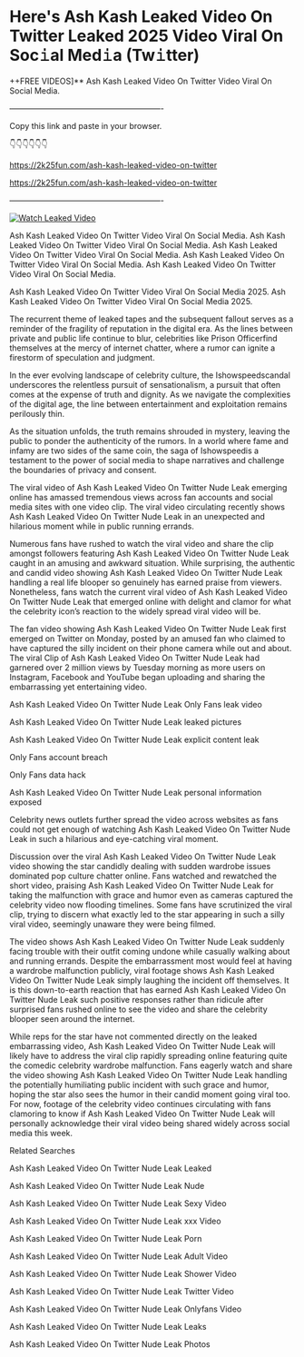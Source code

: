# Here's Ash Kash Leaked Video On Twitter Leaked 2025 Video Viral On Soc𝚒al Med𝚒a (Tw𝚒tter)

++FREE VIDEOS]** Ash Kash Leaked Video On Twitter Video Viral On Social Media.

———————————————————-

Copy this link and paste in your browser.

👇👇👇👇👇👇

https://2k25fun.com/ash-kash-leaked-video-on-twitter

https://2k25fun.com/ash-kash-leaked-video-on-twitter

———————————————————-

[![Watch Leaked Video](https://miro.medium.com/v2/resize:fit:828/format:webp/1*cilzJN44JGOrTw9NJCrNHA.gif "Watch Leaked Video")](https://2k25fun.com/ash-kash-leaked-video-on-twitter)

Ash Kash Leaked Video On Twitter Video Viral On Social Media. Ash Kash Leaked Video On Twitter Video Viral On Social Media. Ash Kash Leaked Video On Twitter Video Viral On Social Media. Ash Kash Leaked Video On Twitter Video Viral On Social Media. Ash Kash Leaked Video On Twitter Video Viral On Social Media.

Ash Kash Leaked Video On Twitter Video Viral On Social Media 2025. Ash Kash Leaked Video On Twitter Video Viral On Social Media 2025.

The recurrent theme of leaked tapes and the subsequent fallout serves as a reminder of the fragility of reputation in the digital era. As the lines between private and public life continue to blur, celebrities like Prison Officerfind themselves at the mercy of internet chatter, where a rumor can ignite a firestorm of speculation and judgment.

In the ever evolving landscape of celebrity culture, the Ishowspeedscandal underscores the relentless pursuit of sensationalism, a pursuit that often comes at the expense of truth and dignity. As we navigate the complexities of the digital age, the line between entertainment and exploitation remains perilously thin.

As the situation unfolds, the truth remains shrouded in mystery, leaving the public to ponder the authenticity of the rumors. In a world where fame and infamy are two sides of the same coin, the saga of Ishowspeedis a testament to the power of social media to shape narratives and challenge the boundaries of privacy and consent.

The viral video of Ash Kash Leaked Video On Twitter Nude Leak emerging online has amassed tremendous views across fan accounts and social media sites with one video clip. The viral video circulating recently shows Ash Kash Leaked Video On Twitter Nude Leak in an unexpected and hilarious moment while in public running errands.

Numerous fans have rushed to watch the viral video and share the clip amongst followers featuring Ash Kash Leaked Video On Twitter Nude Leak caught in an amusing and awkward situation. While surprising, the authentic and candid video showing Ash Kash Leaked Video On Twitter Nude Leak handling a real life blooper so genuinely has earned praise from viewers. Nonetheless, fans watch the current viral video of Ash Kash Leaked Video On Twitter Nude Leak that emerged online with delight and clamor for what the celebrity icon’s reaction to the widely spread viral video will be.

The fan video showing Ash Kash Leaked Video On Twitter Nude Leak first emerged on Twitter on Monday, posted by an amused fan who claimed to have captured the silly incident on their phone camera while out and about. The viral Clip of Ash Kash Leaked Video On Twitter Nude Leak had garnered over 2 million views by Tuesday morning as more users on Instagram, Facebook and YouTube began uploading and sharing the embarrassing yet entertaining video.

Ash Kash Leaked Video On Twitter Nude Leak Only Fans leak video

Ash Kash Leaked Video On Twitter Nude Leak leaked pictures

Ash Kash Leaked Video On Twitter Nude Leak explicit content leak

Only Fans account breach

Only Fans data hack

Ash Kash Leaked Video On Twitter Nude Leak personal information exposed

Celebrity news outlets further spread the video across websites as fans could not get enough of watching Ash Kash Leaked Video On Twitter Nude Leak in such a hilarious and eye-catching viral moment.

Discussion over the viral Ash Kash Leaked Video On Twitter Nude Leak video showing the star candidly dealing with sudden wardrobe issues dominated pop culture chatter online. Fans watched and rewatched the short video, praising Ash Kash Leaked Video On Twitter Nude Leak for taking the malfunction with grace and humor even as cameras captured the celebrity video now flooding timelines. Some fans have scrutinized the viral clip, trying to discern what exactly led to the star appearing in such a silly viral video, seemingly unaware they were being filmed.

The video shows Ash Kash Leaked Video On Twitter Nude Leak suddenly facing trouble with their outfit coming undone while casually walking about and running errands. Despite the embarrassment most would feel at having a wardrobe malfunction publicly, viral footage shows Ash Kash Leaked Video On Twitter Nude Leak simply laughing the incident off themselves. It is this down-to-earth reaction that has earned Ash Kash Leaked Video On Twitter Nude Leak such positive responses rather than ridicule after surprised fans rushed online to see the video and share the celebrity blooper seen around the internet.

While reps for the star have not commented directly on the leaked embarrassing video, Ash Kash Leaked Video On Twitter Nude Leak will likely have to address the viral clip rapidly spreading online featuring quite the comedic celebrity wardrobe malfunction. Fans eagerly watch and share the video showing Ash Kash Leaked Video On Twitter Nude Leak handling the potentially humiliating public incident with such grace and humor, hoping the star also sees the humor in their candid moment going viral too. For now, footage of the celebrity video continues circulating with fans clamoring to know if Ash Kash Leaked Video On Twitter Nude Leak will personally acknowledge their viral video being shared widely across social media this week.

Related Searches

Ash Kash Leaked Video On Twitter Nude Leak Leaked

Ash Kash Leaked Video On Twitter Nude Leak Nude

Ash Kash Leaked Video On Twitter Nude Leak Sexy Video

Ash Kash Leaked Video On Twitter Nude Leak xxx Video

Ash Kash Leaked Video On Twitter Nude Leak Porn

Ash Kash Leaked Video On Twitter Nude Leak Adult Video

Ash Kash Leaked Video On Twitter Nude Leak Shower Video

Ash Kash Leaked Video On Twitter Nude Leak Twitter Video

Ash Kash Leaked Video On Twitter Nude Leak Onlyfans Video

Ash Kash Leaked Video On Twitter Nude Leak Leaks

Ash Kash Leaked Video On Twitter Nude Leak Photos